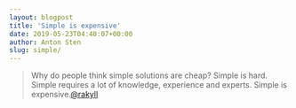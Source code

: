 ```yaml
---
layout: blogpost
title: 'Simple is expensive'
date: 2019-05-23T04:40:07+00:00
author: Anton Sten
slug: simple/
---
```


>Why do people think simple solutions are cheap? Simple is hard. Simple requires a lot of knowledge, experience and experts. Simple is expensive.[@rakyll](https://twitter.com/rakyll/status/1131300939430735874?s=20)
